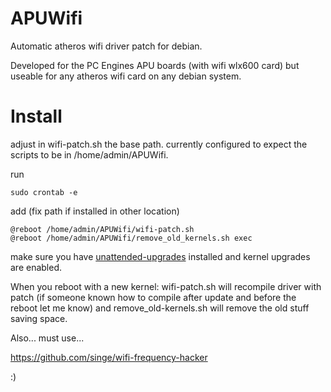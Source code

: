 # APUWifi

Automatic atheros wifi driver patch for debian.

Developed for the PC Engines APU boards (with wifi wlx600 card) but useable for any atheros wifi card on any debian system.


# Install

adjust in wifi-patch.sh the base path. currently configured to expect the scripts to be in /home/admin/APUWifi.

run

```
sudo crontab -e
```

add (fix path if installed in other location)

```
@reboot /home/admin/APUWifi/wifi-patch.sh
@reboot /home/admin/APUWifi/remove_old_kernels.sh exec
```

make sure you have [unattended-upgrades](https://packages.debian.org/unattended-upgrades) installed and kernel upgrades are enabled.

When you reboot with a new kernel: wifi-patch.sh will recompile driver with patch (if someone known how to compile after update and before the reboot let me know) and remove_old-kernels.sh will remove the old stuff saving space.

Also... must use...

https://github.com/singe/wifi-frequency-hacker

:)
